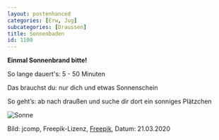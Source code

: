 ```yaml
---
layout: postenhanced
categories: [Erw, Jug]
subcategories: [Draussen]
title: Sonnenbaden
id: 1100
---
```

**Einmal Sonnenbrand bitte!**

So lange dauert's: 5 - 50 Minuten

Das brauchst du: nur dich und etwas Sonnenschein

So geht’s: ab nach draußen und suche dir dort ein sonniges Plätzchen

![Sonne](https://image.freepik.com/fotos-kostenlos/das-geistige-gebet-ueberreicht-sonnenschein-mit-unscharfem-schoenen-sonnenuntergang_1150-7173.jpg)

Bild: jcomp, Freepik-Lizenz, [Freepik](https://de.freepik.com/fotos-kostenlos/das-geistige-gebet-ueberreicht-sonnenschein-mit-unscharfem-schoenen-sonnenuntergang_3952177.htm#query=sonne&position=27), Datum: 21.03.2020
